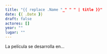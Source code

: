 ```yaml
---
title: "{{ replace .Name "_" " " | title }}"
date: {{ .Date }}
draft: false
actores: []
year: ""
lugar: ""
---
```


La película se desarrolla en...
